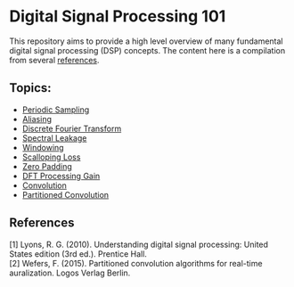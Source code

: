 # Digital Signal Processing 101
This repository aims to provide a high level overview of many fundamental digital signal processing (DSP) concepts. The content here is a compilation from several [references](#references).

## Topics:
* [Periodic Sampling](periodic_sampling.ipynb)
* [Aliasing](aliasing.ipynb)
* [Discrete Fourier Transform](dft.ipynb)
* [Spectral Leakage](spectral_leakage.ipynb)
* [Windowing](windowing.ipynb)
* [Scalloping Loss](scalloping_loss.ipynb)
* [Zero Padding](zero_padding.ipynb)
* [DFT Processing Gain](dft_processing_gain.ipynb)
* [Convolution](convolution.ipynb)
* [Partitioned Convolution](partitioned_convolution.ipynb)

## References
[1] Lyons, R. G. (2010). Understanding digital signal processing: United States edition (3rd ed.). Prentice Hall.<br>
[2] Wefers, F. (2015). Partitioned convolution algorithms for real-time auralization. Logos Verlag Berlin.